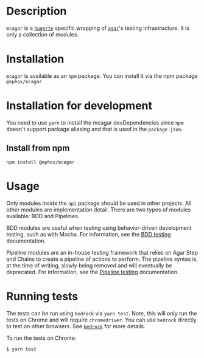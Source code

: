 # Description

`mcagar` is a [`hugerte`](https://www.npmjs.com/package/hugerte) specific wrapping of [`agar`](https://www.npmjs.com/package/@ephox/agar)'s testing infrastructure. It is only a collection of modules.

# Installation

`mcagar` is available as an `npm` package. You can install it via the npm package `@ephox/mcagar`

# Installation for development

You need to use `yarn` to install the mcagar devDependencies since `npm` doesn't support package aliasing and that is used in the `package.json`.

## Install from npm

`npm install @ephox/mcagar`

# Usage

Only modules inside the `api` package should be used in other projects. All other modules are implementation detail. There are two types of modules available: BDD and Pipelines.

BDD modules are useful when testing using behavior-driven development testing, such as with Mocha. For information, see the [BDD testing](docs/bdd.md) documentation.

Pipeline modules are an in-house testing framework that relies on Agar Step and Chains to create a pipeline of actions to perform. The pipeline syntax is, at the time of writing, slowly being removed and will eventually be deprecated. For information, see the [Pipeline testing](docs/pipelines.md) documentation.

# Running tests

The tests can be run using `bedrock` via `yarn test`. Note, this will only run the tests on Chrome and will require `chromedriver`. You can use `bedrock` directly to test on other browsers. See [`bedrock`](https://www.npmjs.com/package/@ephox/bedrock) for more details.

To run the tests on Chrome:

`$ yarn test`
